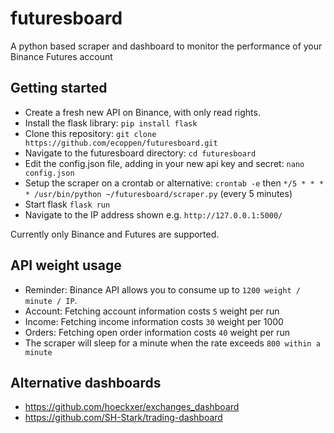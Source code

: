 # futuresboard
A python based scraper and dashboard to monitor the performance of your Binance Futures account

## Getting started

- Create a fresh new API on Binance, with only read rights.
- Install the flask library: `pip install flask`
- Clone this repository: `git clone https://github.com/ecoppen/futuresboard.git`
- Navigate to the futuresboard directory: `cd futuresboard`
- Edit the config.json file, adding in your new api key and secret: `nano config.json`
- Setup the scraper on a crontab or alternative: `crontab -e` then `*/5 * * * * /usr/bin/python ~/futuresboard/scraper.py` (every 5 minutes)
- Start flask `flask run`
- Navigate to the IP address shown e.g. `http://127.0.0.1:5000/`

Currently only Binance and Futures are supported.

## API weight usage

- Reminder: Binance API allows you to consume up to `1200 weight / minute / IP`.
- Account: Fetching account information costs `5` weight per run
- Income: Fetching income information costs `30` weight per 1000
- Orders: Fetching open order information costs `40` weight per run
- The scraper will sleep for a minute when the rate exceeds `800 within a minute`

## Alternative dashboards

- https://github.com/hoeckxer/exchanges_dashboard
- https://github.com/SH-Stark/trading-dashboard
